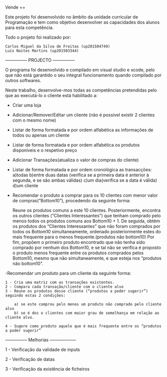 Vende ++

Este projeto foi desenvolvido no âmbito da unidade curricular de Programação e tem como objetivo desenvolver as capacidades dos alunos para esta competência.

Todo o projeto foi realizado por:

	Carlos Miguel da Silva de Freitas (up201504749)
	Luís Noites Martins (up201503344)

————— PROJECTO —————

O programa foi desenvolvido e compilado em visual studio e xcode, pelo que não está garantido o seu integral funcionamento quando compilado por outros softwares.


Neste trabalho, desenvolve-mos todas as competências pretendidas pelo que ao executá-lo o cliente está habilitado a:

- Criar uma loja

- Adicionar/Remover/Editar um cliente (não é possível existir 2 clientes com o mesmo nome)

- Listar de forma formatada e por ordem alfabética as informações de todos ou apenas um cliente

- Listar de forma formatada e por ordem alfabética os produtos disponíveis e o respetivo preço

- Adicionar Transações(atualiza o valor de compras do cliente)

- Listar de forma formatada e por ordem cronológica as transacções:
	a)todas
	b)entre duas datas (verifica se a primeira data é anterior à segunda, e se são ambas válidas)
	c)um dia(verifica se a data é válida)
	d)um cliente

- Recomendar o produto a comprar para os 10 clientes com menor valor de compras(“Bottom10”), procedendo da seguinte forma:
	
	Reune os produtos comuns a este 10 clientes. Posteriormente, encontra os outros clientes (“Clientes Interessantes”) que tenham comprado pelo menos todos os produtos comuns aos Bottom10 + 1.
	De seguida, obtém os produtos dos “Clientes Interessantes” que não foram comprados por todos os Bottom10 simultaneamente, ordenado posteriormente estes do mais frequente para o menos frequente.(produtos não bottom10)
	Por fim, propõem o primeiro produto encontrado que não tenha sido comprado por nenhum dos Bottom10, e se tal não se verifica é proposto o produto menos frequente entre os produtos comprados pelos Bottom10, mesmo que não simultaneamente, e que esteja nos “produtos não bottom10”.

-Recomendar um produto para um cliente da seguinte forma:

	1 - Cria uma matriz com as transações existentes.
	2 - Compara cada transação/cliente com o cliente alvo
	3 - Reune os produtos desse cliente (“produtos a poder sugerir”) seguindo estas 2 condições: 

		a) se este comprou pelo menos um produto não comprado pelo cliente alvo
		b) se é dos o clientes com maior grau de semelhança em relação ao cliente alvo.

	4 - Sugere como produto aquele que é mais frequente entre os “produtos a poder sugerir”


—————  Melhorias  ——————


1 - Verificação da validade de inputs

2 - Verificação de datas

3 - Verificação da existência de ficheiros

